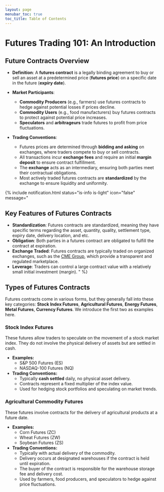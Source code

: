 ```yaml
---
layout: page
menubar_toc: true
toc_title: Table of Contents
---
```

# Futures Trading 101: An Introduction
## Future Contracts Overview
- **Definition**: A **futures contract** is a legally binding agreement to buy or sell an asset at a predetermined 
  price (**futures price**) on a specific date in the future (**expiry date**).  

- **Market Participants**:  
  - **Commodity Producers** (e.g., farmers) use futures contracts to hedge against potential losses if prices decline.  
  - **Commodity Users** (e.g., food manufacturers) buy futures contracts to protect against potential price increases.  
  - **Speculators** and **arbitrageurs** trade futures to profit from price fluctuations.  

- **Trading Conventions**:  
  - Futures prices are determined through **bidding and asking** on exchanges, where traders compete to buy or sell contracts.  
  - All transactions incur **exchange fees** and require an initial **margin deposit** to ensure contract fulfillment.  
  - The **exchange** acts as an intermediary, ensuring both parties meet their contractual obligations.  
  - Most actively traded futures contracts are **standardized** by the exchange to ensure liquidity and uniformity.  

{% include notification.html 
status="is-info is-light"
icon="false"
message="
## Key Features of Futures Contracts
- **Standardization**: Futures contracts are standardized, meaning they have specific terms regarding the asset, 
  quantity, quality, settlement type, expiry date, delivery location, and etc.
- **Obligation**: Both parties in a futures contract are obligated to fulfill the contract at 
  expiration.
- **Exchange Traded**: Futures contracts are typically traded on organized exchanges, such as the [CME Group](https://www.cmegroup.com), which 
  provide a transparent and regulated marketplace.
- **Leverage**: Traders can control a large contract value with a relatively small initial investment (margin).
" %}

## Types of Futures Contracts
Futures contracts come in various forms, but they generally fall into these key categories: **Stock Index Futures**, 
**Agricultural Futures**, **Energy Futures**, **Metal Futures**, **Currency Futures**. We introduce the first two as 
examples here.

### Stock Index Futures
These futures allow traders to speculate on the movement of a stock market index. They do not involve the physical 
delivery of assets but are settled in cash.
- **Examples:**
  - S&P 500 Futures (ES)
  - NASDAQ-100 Futures (NQ)
- **Trading Conventions:**
  - Typically **cash settled** daily, no physical asset delivery.
  - Contracts represent a fixed multiplier of the index value.
  - Used for hedging stock portfolios and speculating on market trends.

### Agricultural Commodity Futures
These futures involve contracts for the delivery of agricultural products at a future date.

- **Examples:**
  - Corn Futures (ZC)
  - Wheat Futures (ZW)
  - Soybean Futures (ZS)
- **Trading Conventions:**
  - Typically with actual delivery of the commodity.
  - Delivery occurs at designated warehouses if the contract is held until expiration.
  - The buyer of the contract is responsible for the warehouse storage fee and delivery cost.
  - Used by farmers, food producers, and speculators to hedge against price fluctuations.

